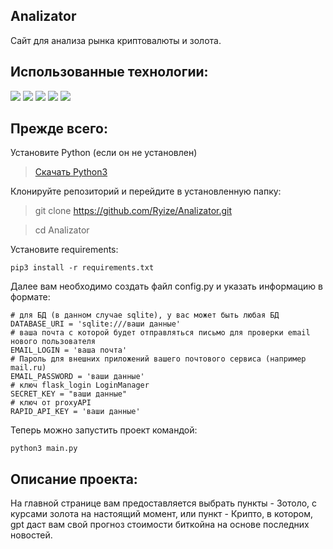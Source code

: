 ## Analizator
Сайт для анализа рынка криптовалюты и золота.

## Использованные технологии:
![](https://img.shields.io/badge/Python-3776AB?style=for-the-badge&logo=python&logoColor=white)
![](https://img.shields.io/badge/flask-%23000.svg?style=for-the-badge&logo=flask&logoColor=white)
![](https://img.shields.io/badge/SQLite-07405E?style=for-the-badge&logo=sqlite&logoColor=white)
![](https://img.shields.io/badge/HTML5-E34F26?style=for-the-badge&logo=html5&logoColor=white)
![](https://img.shields.io/badge/JavaScript-323330?style=for-the-badge&logo=javascript&logoColor=F7DF1E)
<br>

## Прежде всего:
Установите Python (если он не установлен)<br>
> [Скачать Python3](https://www.python.org/downloads/)


Клонируйте репозиторий и перейдите в установленную папку:

> git clone https://github.com/Ryize/Analizator.git

> cd Analizator

Установите requirements:
```
pip3 install -r requirements.txt
```

Далее вам необходимо создать файл config.py и указать информацию в формате:
```
# для БД (в данном случае sqlite), у вас может быть любая БД
DATABASE_URI = 'sqlite:///ваши данные'
# ваша почта с которой будет отправляться письмо для проверки email нового пользователя
EMAIL_LOGIN = 'ваша почта'
# Пароль для внешних приложений вашего почтового сервиса (например mail.ru)
EMAIL_PASSWORD = 'ваши данные'
# ключ flask_login LoginManager
SECRET_KEY = "ваши данные"
# ключ от proxyAPI
RAPID_API_KEY = 'ваши данные'
```
Теперь можно запустить проект командой:
```
python3 main.py
```
## Описание проекта:
На главной странице вам предоставляется выбрать пункты - Зотоло, с курсами золота на настоящий момент, или пункт - Крипто, в котором, gpt даст вам свой прогноз стоимости биткойна на основе последних новостей.
